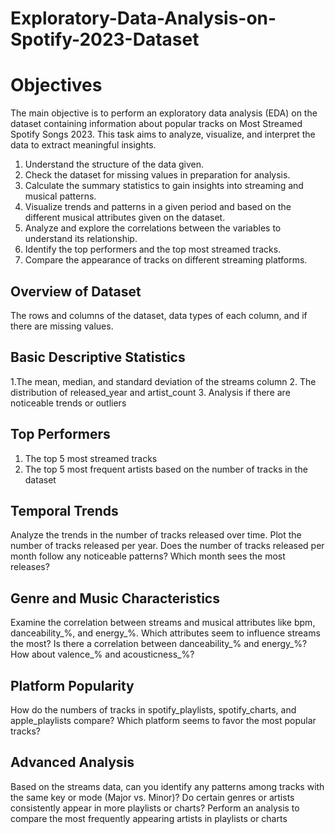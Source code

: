 # Exploratory-Data-Analysis-on-Spotify-2023-Dataset

# Objectives
The main objective is to perform an exploratory data analysis (EDA) on the dataset containing information about popular tracks on Most Streamed Spotify Songs 2023. This task aims to analyze, visualize, and interpret the data to extract meaningful insights.

1. Understand the structure of the data given.
2. Check the dataset for missing values in preparation for analysis.
3. Calculate the summary statistics to gain insights into streaming and musical patterns.
4. Visualize trends and patterns in a given period and based on the different musical attributes given on the dataset.
5. Analyze and explore the correlations between the variables to understand its relationship.
6. Identify the top performers and the top most streamed tracks.
7. Compare the appearance of tracks on different streaming platforms.


## Overview of Dataset

The rows and columns of the dataset, data types of each column, and if there are missing values.

## Basic Descriptive Statistics
1.The mean, median, and standard deviation of the streams column
2. The distribution of released_year and artist_count
3. Analysis if there are noticeable trends or outliers

## Top Performers
1. The top 5 most streamed tracks
2. The top 5 most frequent artists based on the number of tracks in the dataset
 
## Temporal Trends

Analyze the trends in the number of tracks released over time. Plot the number of tracks released per year.
Does the number of tracks released per month follow any noticeable patterns? Which month sees the most releases?

## Genre and Music Characteristics

Examine the correlation between streams and musical attributes like bpm, danceability_%, and energy_%. Which attributes seem to influence streams the most?
Is there a correlation between danceability_% and energy_%? How about valence_% and acousticness_%?

## Platform Popularity

How do the numbers of tracks in spotify_playlists, spotify_charts, and apple_playlists compare? Which platform seems to favor the most popular tracks?
 
## Advanced Analysis

Based on the streams data, can you identify any patterns among tracks with the same key or mode (Major vs. Minor)?
Do certain genres or artists consistently appear in more playlists or charts? Perform an analysis to compare the most frequently appearing artists in playlists or charts
